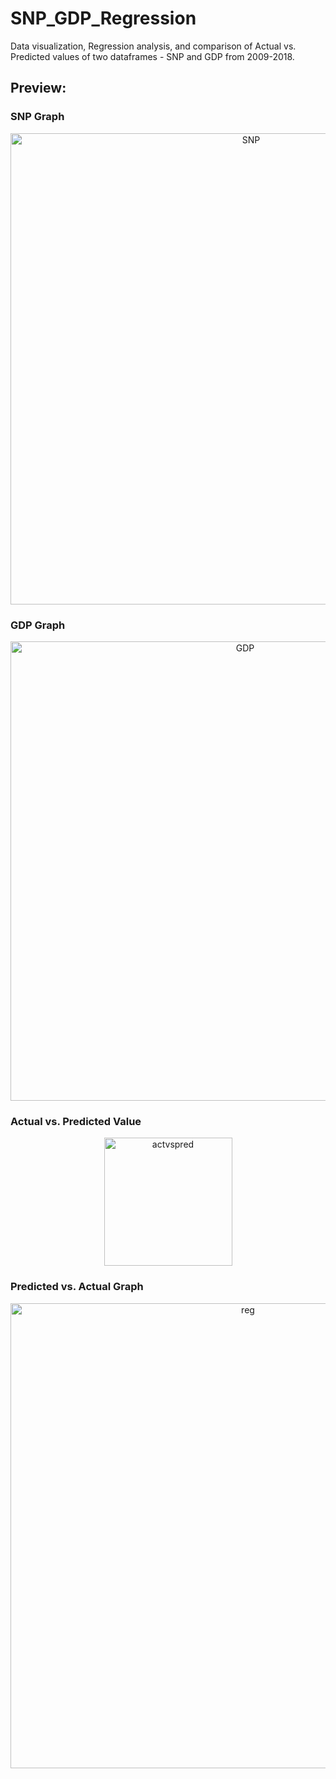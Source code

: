 # SNP_GDP_Regression
Data visualization, Regression analysis, and comparison of Actual vs. Predicted values of two dataframes - SNP and GDP from 2009-2018.

## Preview:
### SNP Graph
<p align="center">
 <img width="754" alt="SNP" src="https://user-images.githubusercontent.com/48301423/85216559-d971e900-b353-11ea-8c0c-4957abf1e643.png">
</p>

### GDP Graph
<p align="center">
  <img width="735" alt="GDP" src="https://user-images.githubusercontent.com/48301423/85216540-a29bd300-b353-11ea-8d6c-da18648e66f3.png">
</p>

### Actual vs. Predicted Value
<p align="center">
  <img width="205" alt="actvspred" src="https://user-images.githubusercontent.com/48301423/85216507-420c9600-b353-11ea-8499-e0a1ac0524fa.png">
</p>

### Predicted vs. Actual Graph
<p align="center">
  <img width="744" alt="reg" src="https://user-images.githubusercontent.com/48301423/85216477-e0e4c280-b352-11ea-9d22-4bb80f599f00.png">
</p>


